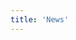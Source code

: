 ```yaml
---
title: 'News'
---
```


<script setup lang="ts">
  import TheNews from "@/views/news/TheNews.vue"
</script>

<TheNews />

